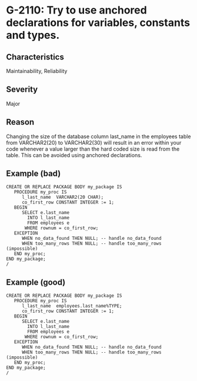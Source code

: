 # G-2110: Try to use anchored declarations for variables, constants and types.

## Characteristics

Maintainability, Reliability

## Severity

Major

## Reason

Changing the size of the database column last_name in the employees table from VARCHAR2(20) to VARCHAR2(30) will result in an error within your code whenever a value larger than the hard coded size is read from the table. This can be avoided using anchored declarations.

## Example (bad)

```
CREATE OR REPLACE PACKAGE BODY my_package IS
   PROCEDURE my_proc IS
      l_last_name  VARCHAR2(20 CHAR);
      co_first_row CONSTANT INTEGER := 1;
   BEGIN
      SELECT e.last_name
        INTO l_last_name
        FROM employees e
       WHERE rownum = co_first_row;
   EXCEPTION
      WHEN no_data_found THEN NULL; -- handle no_data_found
      WHEN too_many_rows THEN NULL; -- handle too_many_rows (impossible)
   END my_proc;
END my_package;
/
```

## Example (good)

```
CREATE OR REPLACE PACKAGE BODY my_package IS
   PROCEDURE my_proc IS
      l_last_name  employees.last_name%TYPE;
      co_first_row CONSTANT INTEGER := 1;
   BEGIN
      SELECT e.last_name
        INTO l_last_name
        FROM employees e
       WHERE rownum = co_first_row;
   EXCEPTION
      WHEN no_data_found THEN NULL; -- handle no_data_found
      WHEN too_many_rows THEN NULL; -- handle too_many_rows (impossible)
   END my_proc;
END my_package;
/
```